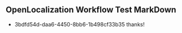 ## OpenLocalization Workflow Test MarkDown
* 3bdfd54d-daa6-4450-8bb6-1b498cf33b35 
thanks!<!--HONumber=Mar16_HO1-->
